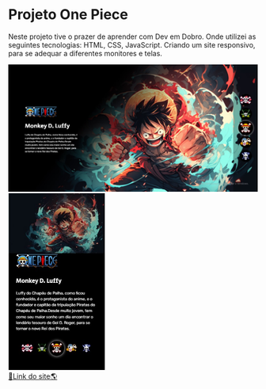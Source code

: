 <h1> Projeto One Piece</h1>

<p>Neste projeto tive o prazer de aprender com Dev em Dobro. Onde utilizei as seguintes tecnologias: HTML, CSS, JavaScript. Criando um site responsivo, para se adequar a diferentes monitores e telas.</p>

<div>
<img src="https://github.com/ciregyn/ONE-PEACE-projeto/blob/main/Tela%20pc%20One%20Peace.jpg?raw=true" width=700px/>
<img src="https://github.com/ciregyn/ONE-PEACE-projeto/blob/main/tela%20celular%20one%20pc.jpg?raw=true" width=195px/>

</div>
  <a href="https://visionary-palmier-eb433c.netlify.app/"> 🔗Link do site🌎 </a>
